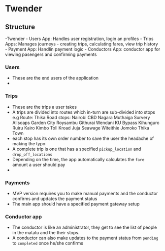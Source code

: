 # Twender

## Structure
-Twender
    - Users App: Handles user registration, login an profiles
    - Trips Apps: Manages journeys - creating trips, calculating fares, view trip history
    - Payment App: Handlin payment logic
    - Conductors App: conductor app for viewing pasengers and confirming payments



### Users
- These are the end users of the application
- 

### Trips
- These are the trips a user takes
- A trips are divided into routes which in-turn are sub-divided into stops e.g 
    Route: Thika Road
        stops: Nairobi CBD 
                Nagara
                Muthaiga
                Survery
                Allsoaps
                Garden City
                Roysambu
                Githurai
                Wendani
                KU
                Bypass
                Kihunguro
                Ruiru
                Kairo
                Kimbo
                Toll
                Kroad
                Juja
                Seawage
                Witeithie
                Jomoko
                Thika Town
- each stop has its own order number to save the user the headache of making the typo
- A complete trip is one that has a specified `pickup_location` and `drop_off_locations`
- Depending on the time, the app automatically calculates the `fare` amount a user should pay
- 

### Payments
- MVP version requires you to make manual payments and the conductor confirms and updates the payment status
- The main app should have a specified payment gateway setup

### Conductor app
- The conductor is like an administrator, they get to see the list of people in the matatu and the their stops.
- A conductor can also make updates to the payment status from `pending` to `completed` once he/she confirms

